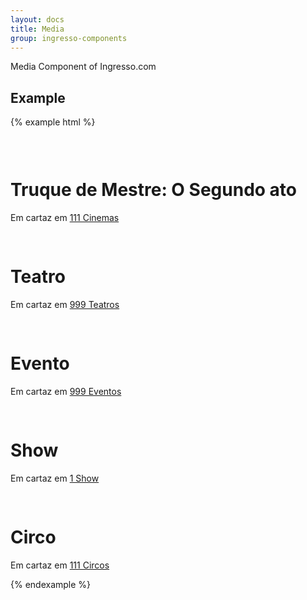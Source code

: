 ```yaml
---
layout: docs
title: Media 
group: ingresso-components
---
```


Media Component of Ingresso.com

## Example



{% example html %}

<div class="media ing-model mb-cinema">
  <a class="media-left" href="#">
    <svg class="svg-icon" width="30" height="30">
      <use xmlns:xlink="http://www.w3.org/1999/xlink" xlink:href="#icon-popcorn"></use>
    </svg>
  </a>
  <div class="media-body">
    <h1 class="media-heading">Truque de Mestre: O Segundo ato</h1>
    Em cartaz em <a href="">111 Cinemas</a>
  </div>
</div>

<div class="media ing-model mb-theater">
  <a class="media-left" href="#">
    <svg class="svg-icon" width="30" height="30">
        <use xmlns:xlink="http://www.w3.org/1999/xlink" xlink:href="#icon-play"></use>
    </svg>
  </a>
  <div class="media-body">
    <h1 class="media-heading">Teatro</h1>
    Em cartaz em <a href="">999 Teatros</a>
  </div>
</div>

<div class="media ing-model mb-events">
  <a class="media-left" href="#">
    <svg class="svg-icon" width="30" height="30">
        <use xmlns:xlink="http://www.w3.org/1999/xlink" xlink:href="#icon-ticket-full"></use>
    </svg>
  </a>
  <div class="media-body">
    <h1 class="media-heading">Evento</h1>
    Em cartaz em <a href="">999 Eventos</a>
  </div>
</div>

<div class="media ing-model mb-show">
  <a class="media-left" href="#">
    <svg class="svg-icon" width="30" height="30">
        <use xmlns:xlink="http://www.w3.org/1999/xlink" xlink:href="#icon-show"></use>
    </svg>
  </a>
  <div class="media-body">
    <h1 class="media-heading">Show</h1>
    Em cartaz em <a href="">1 Show</a>
  </div>
</div>

<div class="media ing-model mb-circus">
  <a class="media-left" href="#">
    <svg class="svg-icon" width="30" height="30">
        <use xmlns:xlink="http://www.w3.org/1999/xlink" xlink:href="#icon-circus"></use>
    </svg>
  </a>
  <div class="media-body">
    <h1 class="media-heading">Circo</h1>
    Em cartaz em <a href="">111 Circos</a>
  </div>
</div>

{% endexample %}
